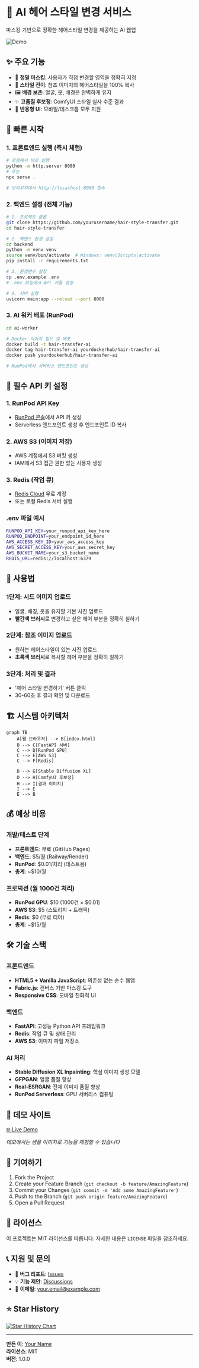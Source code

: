# 🎨 AI 헤어 스타일 변경 서비스

마스킹 기반으로 정확한 헤어스타일 변경을 제공하는 AI 웹앱

![Demo](examples/demo.gif)

## ✨ 주요 기능

- 🎯 **정밀 마스킹**: 사용자가 직접 변경할 영역을 정확히 지정
- 🔄 **스타일 전이**: 참조 이미지의 헤어스타일을 100% 복사
- 🖼️ **배경 보존**: 얼굴, 옷, 배경은 완벽하게 유지
- ✨ **고품질 후보정**: ComfyUI 스타일 실사 수준 결과
- 📱 **반응형 UI**: 모바일/데스크톱 모두 지원

## 🚀 빠른 시작

### 1. 프론트엔드 실행 (즉시 체험)

```bash
# 로컬에서 바로 실행
python -m http.server 8080
# 또는
npx serve .

# 브라우저에서 http://localhost:8080 접속
```

### 2. 백엔드 설정 (전체 기능)

```bash
# 1. 프로젝트 클론
git clone https://github.com/yourusername/hair-style-transfer.git
cd hair-style-transfer

# 2. 백엔드 환경 설정
cd backend
python -m venv venv
source venv/bin/activate  # Windows: venv\Scripts\activate
pip install -r requirements.txt

# 3. 환경변수 설정
cp .env.example .env
# .env 파일에서 API 키들 설정

# 4. 서버 실행
uvicorn main:app --reload --port 8000
```

### 3. AI 워커 배포 (RunPod)

```bash
cd ai-worker

# Docker 이미지 빌드 및 배포
docker build -t hair-transfer-ai .
docker tag hair-transfer-ai yourdockerhub/hair-transfer-ai
docker push yourdockerhub/hair-transfer-ai

# RunPod에서 서버리스 엔드포인트 생성
```

## 🔑 필수 API 키 설정

### 1. RunPod API Key
- [RunPod 콘솔](https://runpod.io/console)에서 API 키 생성
- Serverless 엔드포인트 생성 후 엔드포인트 ID 복사

### 2. AWS S3 (이미지 저장)
- AWS 계정에서 S3 버킷 생성
- IAM에서 S3 접근 권한 있는 사용자 생성

### 3. Redis (작업 큐)
- [Redis Cloud](https://redis.com/try-free/) 무료 계정
- 또는 로컬 Redis 서버 실행

### .env 파일 예시
```bash
RUNPOD_API_KEY=your_runpod_api_key_here
RUNPOD_ENDPOINT=your_endpoint_id_here
AWS_ACCESS_KEY_ID=your_aws_access_key
AWS_SECRET_ACCESS_KEY=your_aws_secret_key
AWS_BUCKET_NAME=your_s3_bucket_name
REDIS_URL=redis://localhost:6379
```

## 📖 사용법

### 1단계: 시드 이미지 업로드
- 얼굴, 배경, 옷을 유지할 기본 사진 업로드
- **빨간색 브러시**로 변경하고 싶은 헤어 부분을 정확히 칠하기

### 2단계: 참조 이미지 업로드  
- 원하는 헤어스타일이 있는 사진 업로드
- **초록색 브러시**로 복사할 헤어 부분을 정확히 칠하기

### 3단계: 처리 및 결과
- '헤어 스타일 변경하기' 버튼 클릭
- 30-60초 후 결과 확인 및 다운로드

## 🏗️ 시스템 아키텍처

```mermaid
graph TB
    A[웹 브라우저] --> B[index.html]
    B --> C[FastAPI 서버]
    C --> D[RunPod GPU]
    C --> E[AWS S3]
    C --> F[Redis]
    
    D --> G[Stable Diffusion XL]
    D --> H[ComfyUI 후보정]
    H --> I[결과 이미지]
    I --> E
    E --> B
```

## 💰 예상 비용

### 개발/테스트 단계
- **프론트엔드**: 무료 (GitHub Pages)
- **백엔드**: $5/월 (Railway/Render)
- **RunPod**: $0.01/처리 (테스트용)
- **총계**: ~$10/월

### 프로덕션 (월 1000건 처리)
- **RunPod GPU**: $10 (1000건 × $0.01)
- **AWS S3**: $5 (스토리지 + 트래픽)
- **Redis**: $0 (무료 티어)
- **총계**: ~$15/월

## 🛠️ 기술 스택

### 프론트엔드
- **HTML5 + Vanilla JavaScript**: 의존성 없는 순수 웹앱
- **Fabric.js**: 캔버스 기반 마스킹 도구
- **Responsive CSS**: 모바일 친화적 UI

### 백엔드
- **FastAPI**: 고성능 Python API 프레임워크
- **Redis**: 작업 큐 및 상태 관리
- **AWS S3**: 이미지 파일 저장소

### AI 처리
- **Stable Diffusion XL Inpainting**: 핵심 이미지 생성 모델
- **GFPGAN**: 얼굴 품질 향상
- **Real-ESRGAN**: 전체 이미지 품질 향상
- **RunPod Serverless**: GPU 서버리스 컴퓨팅

## 📱 데모 사이트

[🌐 Live Demo](https://your-demo-site.netlify.app)

*데모에서는 샘플 이미지로 기능을 체험할 수 있습니다*

## 🤝 기여하기

1. Fork the Project
2. Create your Feature Branch (`git checkout -b feature/AmazingFeature`)
3. Commit your Changes (`git commit -m 'Add some AmazingFeature'`)
4. Push to the Branch (`git push origin feature/AmazingFeature`)
5. Open a Pull Request

## 📄 라이선스

이 프로젝트는 MIT 라이선스를 따릅니다. 자세한 내용은 `LICENSE` 파일을 참조하세요.

## 📞 지원 및 문의

- 🐛 **버그 리포트**: [Issues](https://github.com/yourusername/hair-style-transfer/issues)
- 💡 **기능 제안**: [Discussions](https://github.com/yourusername/hair-style-transfer/discussions)
- 📧 **이메일**: your.email@example.com

## ⭐ Star History

[![Star History Chart](https://api.star-history.com/svg?repos=yourusername/hair-style-transfer&type=Date)](https://star-history.com/#yourusername/hair-style-transfer&Date)

---

**만든 이**: [Your Name](https://github.com/yourusername)  
**라이선스**: MIT  
**버전**: 1.0.0
